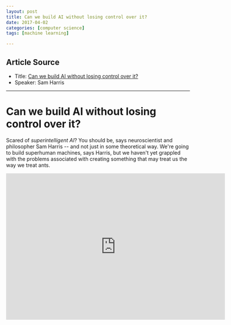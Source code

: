 ```yaml
---
layout: post
title: Can we build AI without losing control over it?
date: 2017-04-02
categories: [computer science]
tags: [machine learning]

---
```



## Article Source

* Title: [Can we build AI without losing control over it?](https://www.youtube.com/watch?v=8nt3edWLgIg) 
* Speaker: Sam Harris

-----

Can we build AI without losing control over it?
=====================================

Scared of *superintelligent AI*? You should be, says neuroscientist and philosopher Sam Harris -- and not just in some theoretical way. We're going to build superhuman machines, says Harris, but we haven't yet grappled with the problems associated with creating something that may treat us the way we treat ants.

<iframe width="600" height="400" src="https://www.youtube.com/embed/8nt3edWLgIg" frameborder="0" allowfullscreen></iframe>